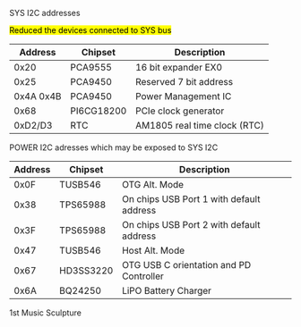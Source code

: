 SYS I2C addresses

<mark>Reduced the devices connected to SYS bus</mark>

| Address    | Chipset  | Description               |
|------------|----------|---------------------------|
| 0x20       | PCA9555  | 16 bit expander EX0       |
| 0x25       | PCA9450  | Reserved 7 bit address    |
| 0x4A 0x4B  | PCA9450  | Power Management IC       |
| 0x68       | PI6CG18200 | PCIe clock generator    |
| 0xD2/D3    | RTC      | AM1805 real time clock (RTC) |



POWER I2C adresses which may be exposed to SYS I2C

| Address    | Chipset  | Description               |
|------------|----------|---------------------------|
| 0x0F       | TUSB546  | OTG Alt. Mode|
| 0x38       | TPS65988 | On chips USB Port 1 with default address      |
| 0x3F       | TPS65988 | On chips USB Port 2 with default address      |
| 0x47       | TUSB546  | Host Alt. Mode|
| 0x67       | HD3SS3220| OTG USB C orientation and PD Controller |
| 0x6A       | BQ24250  | LiPO Battery Charger      |

1st Music Sculpture
